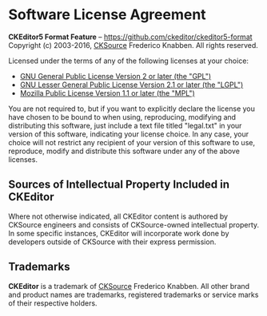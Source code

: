 Software License Agreement
==========================

**CKEditor5 Format Feature** – https://github.com/ckeditor/ckeditor5-format <br>
Copyright (c) 2003-2016, [CKSource](http://cksource.com) Frederico Knabben. All rights reserved.

Licensed under the terms of any of the following licenses at your choice:

* [GNU General Public License Version 2 or later (the "GPL")](http://www.gnu.org/licenses/gpl.html)
* [GNU Lesser General Public License Version 2.1 or later (the "LGPL")](http://www.gnu.org/licenses/lgpl.html)
* [Mozilla Public License Version 1.1 or later (the "MPL")](http://www.mozilla.org/MPL/MPL-1.1.html)

You are not required to, but if you want to explicitly declare the license you have chosen to be bound to when using, reproducing, modifying and distributing this software, just include a text file titled "legal.txt" in your version of this software, indicating your license choice. In any case, your choice will not restrict any recipient of your version of this software to use, reproduce, modify and distribute this software under any of the above licenses.

Sources of Intellectual Property Included in CKEditor
-----------------------------------------------------

Where not otherwise indicated, all CKEditor content is authored by CKSource engineers and consists of CKSource-owned intellectual property. In some specific instances, CKEditor will incorporate work done by developers outside of CKSource with their express permission.

Trademarks
----------

**CKEditor** is a trademark of [CKSource](http://cksource.com) Frederico Knabben. All other brand and product names are trademarks, registered trademarks or service marks of their respective holders.
